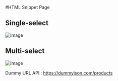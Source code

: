 #HTML Snippet Page
## Single-select
![image](https://user-images.githubusercontent.com/75077342/226110839-69ebe2d4-4fb7-4447-9fb5-c51b8f1568cb.png)

## Multi-select
![image](https://user-images.githubusercontent.com/75077342/226110806-cba4ed5d-8eb0-42e8-851f-435860aed204.png)

Dummy URL API : https://dummyjson.com/products
